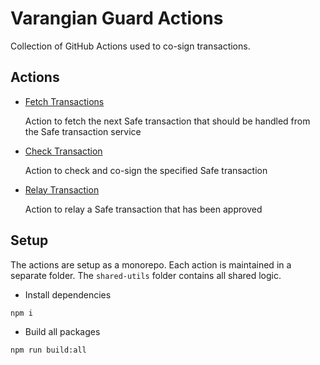 # Varangian Guard Actions

Collection of GitHub Actions used to co-sign transactions.

## Actions

- [Fetch Transactions](./fetch-tx/)

  Action to fetch the next Safe transaction that should be handled from the Safe transaction service

- [Check Transaction](./check/)

  Action to check and co-sign the specified Safe transaction
 
- [Relay Transaction](./relay/)
  
  Action to relay a Safe transaction that has been approved

## Setup

The actions are setup as a monorepo. Each action is maintained in a separate folder. The `shared-utils` folder contains all shared logic.

* Install dependencies

```sh
npm i
```

* Build all packages

```sh
npm run build:all
```